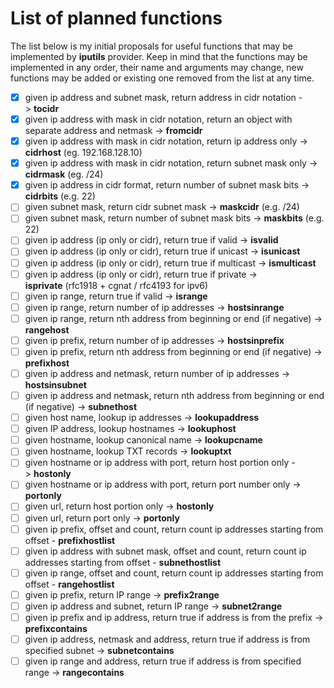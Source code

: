 # List of planned functions

The list below is my initial proposals for useful functions that may be implemented by **iputils** provider.
Keep in mind that the functions may be implemented in any order, their name and arguments may change, new functions may be added or existing one removed from the list at any time.

- [X] given ip address and subnet mask, return address in cidr notation -> **tocidr** 
- [X] given ip address with mask in cidr notation, return an object with separate address and netmask -> **fromcidr**
- [X] given ip address with mask in cidr notation, return ip address only -> **cidrhost** (eg. 192.168.128.10)
- [X] given ip address with mask in cidr notation, return subnet mask only -> **cidrmask** (eg. /24)
- [X] given ip address in cidr format, return number of subnet mask bits -> **cidrbits** (e.g. 22)
- [ ] given subnet mask, return cidr subnet mask -> **maskcidr** (e.g. /24)
- [ ] given subnet mask, return number of subnet mask bits -> **maskbits** (e.g. 22)
- [ ] given ip address (ip only or cidr), return true if valid -> **isvalid**
- [ ] given ip address (ip only or cidr), return true if unicast -> **isunicast**
- [ ] given ip address (ip only or cidr), return true if multicast -> **ismulticast**
- [ ] given ip address (ip only or cidr), return true if private -> **isprivate** (rfc1918 + cgnat / rfc4193 for ipv6)
- [ ] given ip range, return true if valid -> **isrange**
- [ ] given ip range, return number of ip addresses -> **hostsinrange**
- [ ] given ip range, return nth address from beginning or end (if negative) -> **rangehost**
- [ ] given ip prefix, return number of ip addresses -> **hostsinprefix**
- [ ] given ip prefix, return nth address from beginning or end (if negative) -> **prefixhost**
- [ ] given ip address and netmask, return number of ip addresses -> **hostsinsubnet**
- [ ] given ip address and netmask, return nth address from beginning or end (if negative) -> **subnethost**
- [ ] given host name, lookup ip addresses -> **lookupaddress**
- [ ] given IP address, lookup hostnames -> **lookuphost**
- [ ] given hostname, lookup canonical name -> **lookupcname**
- [ ] given hostname, lookup TXT records -> **lookuptxt**
- [ ] given hostname or ip address with port, return host portion only -> **hostonly**
- [ ] given hostname or ip address with port, return port number only -> **portonly**
- [ ] given url, return host portion only -> **hostonly**
- [ ] given url, return port only -> **portonly**
- [ ] given ip prefix, offset and count, return count ip addresses starting from offset - **prefixhostlist**
- [ ] given ip address with subnet mask, offset and count, return count ip addresses starting from offset - **subnethostlist**
- [ ] given ip range, offset and count, return count ip addresses starting from offset - **rangehostlist**
- [ ] given ip prefix, return IP range -> **prefix2range**
- [ ] given ip address and subnet, return IP range -> **subnet2range**
- [ ] given ip prefix and ip address, return true if address is from the prefix -> **prefixcontains**
- [ ] given ip address, netmask and address, return true if address is from specified subnet -> **subnetcontains**
- [ ] given ip range and address, return true if address is from specified range -> **rangecontains**

